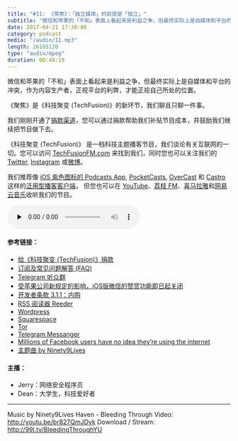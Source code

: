 ```yaml
---
title: "#11: 《聚焦》：「独立媒体」的前提是「独立」"
subtitle: "微信和苹果的「不和」表面上看起来是利益之争，但最终实际上是自媒体和平台的冲突，作为内容生产者，正视平台的利弊，才能正视自己所处的位置。《聚焦》是《科技聚变 (TechFusion)》的新环节，我们聊且只聊一件事。"
date: 2017-04-21 17:30:00
category: podcast
media: "/audio/11.mp3"
length: 26185120 
type: "audio/mpeg"
duration: 00:48:19
---
```


微信和苹果的「不和」表面上看起来是利益之争，但最终实际上是自媒体和平台的冲突，作为内容生产者，正视平台的利弊，才能正视自己所处的位置。

《聚焦》是《科技聚变 (TechFusion)》的新环节，我们聊且只聊一件事。

我们刚刚开通了[捐款渠道](https://techfusionfm.com/donate)，您可以通过捐款帮助我们补贴节目成本，并鼓励我们继续把节目做下去。

《科技聚变 (TechFusion)》 是一档科技主题播客节目，我们谈论有关互联网的一切。您可以访问 [TechFusionFM.com](https://TechFusionFM.com) 来找到我们，同时您也可以关注我们的 [Twitter](http://twitter.com/TechFusionFM), [Instagram](https://www.instagram.com/techfusionfm/) 或[微博](http://weibo.com/TechFusionFM)。

我们推荐像 [iOS 紫色图标的 Podcasts App](https://itunes.apple.com/cn/podcast/id1202658654), [PocketCasts](http://pca.st/podcast/28fcd200-cc7c-0134-10da-25324e2a541d), [OverCast](https://overcast.fm) 和 [Castro](http://supertop.co/castro/) 这样的[泛用型播客客户端](https://techfusionfm.com/faq)， 但您也可以在 [YouTube](https://www.youtube.com/channel/UC6uvHf21Tjm5lepw6P2Ki-Q)、[荔枝 FM](https://www.lizhi.fm/1494013/)、[喜马拉雅](http://www.ximalaya.com/72456289/album/6648521)和[网易云音乐](http://music.163.com/#/djradio?id=347498120)收听我们的节目。

<audio class="audioPlayer" controls preload="none" src="https://techfusionfm.com/audio/11.mp3"></audio>


#### 参考链接：
- [给《科技聚变 (TechFusion)》捐款](https://techfusionfm.com/donate)
- [订阅及常见问题解答 (FAQ)](https://techfusionfm.com/faq)
- [Telegram 听众群](https://telegram.me/TechFusionChat)
- [受苹果公司新规定的影响，iOS版微信的赞赏功能即日起关闭](http://36kr.com/p/5071527.html)
- [开发者条款 3.1.1：内购 ](https://developer.apple.com/app-store/review/guidelines/#in-app-purchase)
- [RSS 阅读器 Reeder](http://reederapp.com)
- [Wordpress](https://wordpress.com)
- [Squarespace](https://www.squarespace.com)
- [Tor](https://www.torproject.org)
- [Telegram Messanger](https://www.telegram.org)
- [Millions of Facebook users have no idea they’re using the internet](https://qz.com/333313/milliions-of-facebook-users-have-no-idea-theyre-using-the-internet/)
- [主题曲 by Ninety9Lives](http://99l.tv/BleedingThroughYU)

#### 主播：
- Jerry：网络安全程序员
- Dean：大学生，科技爱好者

---
Music by Ninety9Lives
Haven - Bleeding Through
Video: http://youtu.be/br827QmJDyk
Download / Stream: http://99l.tv/BleedingThroughYU

